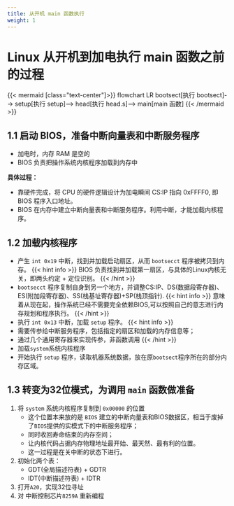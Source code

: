 ```yaml
---
title: 从开机 main 函数执行
weight: 1
---
```

<!-- TOC -->
# Linux 从开机到加电执行 main 函数之前的过程

{{< mermaid [class="text-center"]>}}
flowchart LR
    bootsect[执行 bootsect]--> setup[执行 setup]--> head[执行 head.s]--> main[main 函数]
{{< /mermaid >}}
## 1.1 启动 BIOS，准备中断向量表和中断服务程序
- 加电时，内存 RAM 是空的
- BIOS 负责把操作系统内核程序加载到内存中

**具体过程：**
- 靠硬件完成，将 CPU 的硬件逻辑设计为加电瞬间 CS:IP 指向 0xFFFF0, 即 BIOS 程序入口地址。
- BIOS 在内存中建立中断向量表和中断服务程序。利用中断，才能加载内核程序。

## 1.2 加载内核程序
- 产生 `int 0x19` 中断，找到并加载启动扇区，从而 `bootsecct` 程序被拷贝到内存。
{{< hint info >}}
BIOS 负责找到并加载第一扇区，与具体的Linux内核无关，即两头约定 + 定位识别。
{{< /hint >}}
- `bootsecct` 程序复制自身到另一个地方，并调整CS:IP、DS(数据段寄存器)、ES(附加段寄存器)、SS(栈基址寄存器)+SP(栈顶指针).
{{< hint info >}}
意味着从现在起，操作系统已经不需要完全依赖BIOS,可以按照自己的意志进行内存规划和程序执行。
{{< /hint >}}
- 执行 `int 0x13` 中断，加载 `setup` 程序。
{{< hint info >}}
- 需要传参给中断服务程序，包括指定的扇区和加载的内存信息等；
- 通过几个通用寄存器来实现传参，非函数调用
{{< /hint >}}
- 加载`system`系统内核程序
- 开始执行 `setup` 程序，读取机器系统数据，放在原`bootsect`程序所在的部分内存区域。

## 1.3 转变为32位模式，为调用 `main` 函数做准备
1. 将 `system` 系统内核程序复制到 `0x00000` 的位置
    - 这个位置本来放的是 `BIOS` 建立的中断向量表和BIOS数据区，相当于废掉了`BIOS`提供的实模式下的中断服务程序；
    - 同时收回寿命结束的内存空间；
    - 让内核代码占据内存物理地址最开始、最天然、最有利的位置。
    - 这一过程是在关中断的状态下进行。
2. 初始化两个表：
    - GDT(全局描述符表) + GDTR
    - IDT(中断描述符表) + IDTR
3. 打开`A20`，实现32位寻址
4. 对 中断控制芯片`8259A` 重新编程


